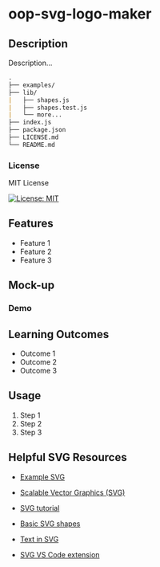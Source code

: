 # oop-svg-logo-maker

## Description

Description...

```md
.  
├── examples/
├── lib/
|   ├── shapes.js
|   ├── shapes.test.js
|   └── more...
├── index.js
├── package.json
├── LICENSE.md
└── README.md           
```

### License

MIT License

[![License: MIT](https://img.shields.io/badge/License-MIT-yellow.svg)](https://opensource.org/licenses/MIT)

## Features

- Feature 1
- Feature 2
- Feature 3

## Mock-up

### Demo

## Learning Outcomes

- Outcome 1
- Outcome 2
- Outcome 3

## Usage

1. Step 1
2. Step 2
3. Step 3

## Helpful SVG Resources

* [Example SVG](https://static.fullstack-bootcamp.com/fullstack-ground/module-10/circle.svg)

* [Scalable Vector Graphics (SVG)](https://en.wikipedia.org/wiki/Scalable_Vector_Graphics)

* [SVG tutorial](https://developer.mozilla.org/en-US/docs/Web/SVG/Tutorial)

* [Basic SVG shapes](https://developer.mozilla.org/en-US/docs/Web/SVG/Tutorial/Basic_Shapes)

* [Text in SVG](https://developer.mozilla.org/en-US/docs/Web/SVG/Tutorial/Texts)

* [SVG VS Code extension](https://marketplace.visualstudio.com/items?itemName=jock.svg)

